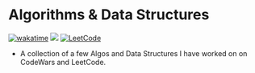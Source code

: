 # Algorithms & Data Structures

[![wakatime](https://wakatime.com/badge/user/99e71179-209a-409a-b8bc-6612891d9ce9/project/a9a4a8a8-2235-4073-ab9c-af8f240ae413.svg)](https://wakatime.com/badge/user/99e71179-209a-409a-b8bc-6612891d9ce9/project/a9a4a8a8-2235-4073-ab9c-af8f240ae413) <a href='https://www.codewars.com/users/zataara'><img src="https://www.codewars.com/users/zataara/badges/micro"></a> <a href='https://leetcode.com/zataara/'>![LeetCode](https://img.shields.io/badge/LeetCode-000000?style=plastic&logo=LeetCode&logoColor=#d16c06)</a> 



- A collection of a few Algos and Data Structures I have worked on on CodeWars and LeetCode.
